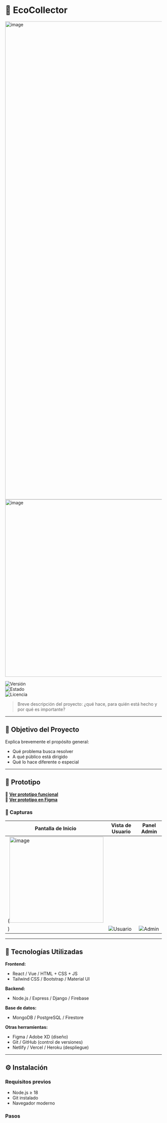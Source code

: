 # 🚀 EcoCollector
<img width="1024" height="1536" alt="image" src="https://github.com/user-attachments/assets/5f15db6f-cc69-4fa3-8440-e78957481d63" />

<img width="1396" height="570" alt="image" src="https://github.com/user-attachments/assets/8d72411d-eabe-4318-8178-2a771a294515" />


![Versión](https://img.shields.io/badge/versión-1.0.5-blue)  
![Estado](https://img.shields.io/badge/estado-en%20prototipo-yellow)  
![Licencia](https://img.shields.io/badge/licencia-MIT-green)

> Breve descripción del proyecto: ¿qué hace, para quién está hecho y por qué es importante?

---

## 🎯 Objetivo del Proyecto

Explica brevemente el propósito general:

- Qué problema busca resolver
- A qué público está dirigido
- Qué lo hace diferente o especial

---

## 🧪 Prototipo

🔗 **[Ver prototipo funcional](https://tuprototipo.netlify.app)**  
📁 **[Ver prototipo en Figma](https://www.figma.com/file/...)**

### 📸 Capturas

| Pantalla de Inicio | Vista de Usuario | Panel Admin |
|--------------------|------------------|-------------|
|(<img width="302" height="276" alt="image" src="https://github.com/user-attachments/assets/76e99c27-2373-4f38-9dd8-80d045f3cd82" />
) | ![Usuario](./assets/usuario.png) | ![Admin](./assets/admin.png) |

---

## 🧰 Tecnologías Utilizadas

**Frontend:**
- React / Vue / HTML + CSS + JS  
- Tailwind CSS / Bootstrap / Material UI

**Backend:**
- Node.js / Express / Django / Firebase

**Base de datos:**
- MongoDB / PostgreSQL / Firestore

**Otras herramientas:**
- Figma / Adobe XD (diseño)
- Git / GitHub (control de versiones)
- Netlify / Vercel / Heroku (despliegue)

---

## ⚙️ Instalación

### Requisitos previos

- Node.js ≥ 18  
- Git instalado  
- Navegador moderno

### Pasos
